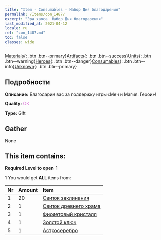 ```yaml
---
title: "Item - Consumables - Набор Дня благодарения"
permalink: /Items/con_1487/
excerpt: "Эра хаоса  Набор Дня благодарения"
last_modified_at: 2021-04-12
locale: ru
ref: "con_1487.md"
toc: false
classes: wide
---
```

 [Materials](/ru/Items/){: .btn .btn--primary}[Artifacts](/ru/Items/Artifacts/){: .btn .btn--success}[Units](/ru/Items/Units/){: .btn .btn--warning}[Heroes](/ru/Items/Heroes/){: .btn .btn--danger}[Consumables](/ru/Items/Consumables/){: .btn .btn--info}[Unknown](/ru/Items/Unknown/){: .btn .btn--primary}

## Подробности
 **Описание:** Благодарим вас за поддержку игры «Меч и Магия. Герои»!

 **Quality:** <span style="color: #DA70D6">OK</span>

 **Type:** Gift

## Gather

  None

## This item contains:

 **Required Level to open:** 1

 1 You would get **ALL** items  from:

  | Nr | Amount |     Item    |
  |:---|:-------|:------------|
  | 1 | 20 | [Свиток заклинания](/ru/Items/con_694/) | 
  | 2 | 1 | [Свиток древнего храма](/ru/Items/con_697/) | 
  | 3 | 1 | [Фиолетовый кристалл](/ru/Items/con_720/) | 
  | 4 | 1 | [Золотой ключ](/ru/Items/con_783/) | 
  | 5 | 1 | [Астросеребро](/ru/Items/con_969/) | 

